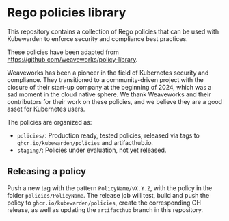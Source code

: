# Rego policies library

This repository contains a collection of Rego policies that can be used with
Kubewarden to enforce security and compliance best practices.

These policies have been adapted from https://github.com/weaveworks/policy-library.

Weaveworks has been a pioneer in the field of Kubernetes security and
compliance. They transitioned to a community-driven project with the closure of
their start-up company at the beginning of 2024, which was a sad moment in the
cloud native sphere. We thank Weaveworks and their contributors for their work
on these policies, and we believe they are a good asset for Kubernetes users.

The policies are organized as:
- `policies/`: Production ready, tested policies, released via tags to
  `ghcr.io/kubewarden/policies` and artifacthub.io.
- `staging/`: Policies under evaluation, not yet released.

## Releasing a policy

Push a new tag with the pattern `PolicyName/vX.Y.Z`, with the policy in the
folder `policies/PolicyName`. The release job will test, build and push the
policy to `ghcr.io/kubewarden/policies`, create the corresponding GH release,
as well as updating the `artifacthub` branch in this repository.
